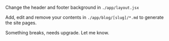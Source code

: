Change the header and footer background in `./app/layout.jsx`

Add, edit and remove your contents in `./app/blog/[slug]/*.md` to generate the site pages.

Something breaks, needs upgrade. Let me know.
